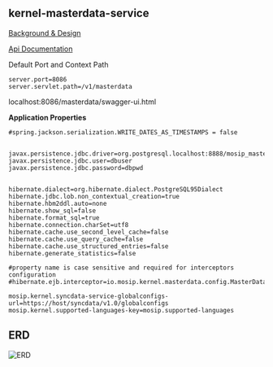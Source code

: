 ## kernel-masterdata-service


[Background & Design](../../docs/design/kernel/kernel-masterdata.md)


[Api Documentation](https://github.com/mosip/mosip/wiki/Master-data-APIs)
 
Default Port and Context Path

```
server.port=8086
server.servlet.path=/v1/masterdata

```

localhost:8086/masterdata/swagger-ui.html


**Application Properties**

```
#spring.jackson.serialization.WRITE_DATES_AS_TIMESTAMPS = false


javax.persistence.jdbc.driver=org.postgresql.localhost:8888/mosip_master
javax.persistence.jdbc.user=dbuser
javax.persistence.jdbc.password=dbpwd


hibernate.dialect=org.hibernate.dialect.PostgreSQL95Dialect
hibernate.jdbc.lob.non_contextual_creation=true
hibernate.hbm2ddl.auto=none
hibernate.show_sql=false
hibernate.format_sql=true
hibernate.connection.charSet=utf8
hibernate.cache.use_second_level_cache=false
hibernate.cache.use_query_cache=false
hibernate.cache.use_structured_entries=false
hibernate.generate_statistics=false

#property name is case sensitive and required for interceptors configuration
#hibernate.ejb.interceptor=io.mosip.kernel.masterdata.config.MasterDataInterceptor

mosip.kernel.syncdata-service-globalconfigs-url=https://host/syncdata/v1.0/globalconfigs
mosip.kernel.supported-languages-key=mosip.supported-languages
```

**ERD**
-----------------------------


![ERD](../../docs/design/kernel/_images/kernel-masterdata-erd.png)

